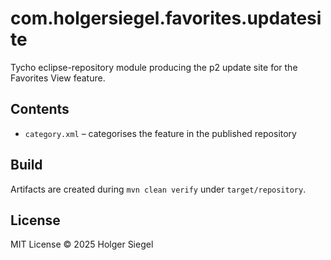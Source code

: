 # com.holgersiegel.favorites.updatesite

Tycho eclipse-repository module producing the p2 update site for the Favorites View feature.

## Contents
- `category.xml` – categorises the feature in the published repository

## Build
Artifacts are created during `mvn clean verify` under `target/repository`.

## License
MIT License © 2025 Holger Siegel

